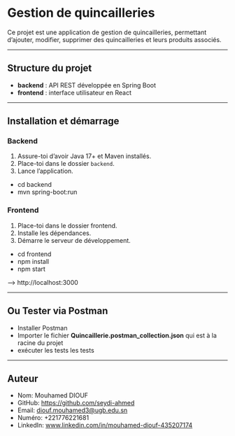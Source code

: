 # Gestion de quincailleries
Ce projet est une application de gestion de quincailleries, permettant d’ajouter, modifier, supprimer des quincailleries et leurs produits associés.

---

## Structure du projet

- **backend** : API REST développée en Spring Boot
- **frontend** : interface utilisateur en React

---

## Installation et démarrage

### Backend

1. Assure-toi d’avoir Java 17+ et Maven installés.
2. Place-toi dans le dossier `backend`.
3. Lance l’application.
- cd backend
- mvn spring-boot:run

### Frontend

1. Place-toi dans le dossier frontend.
2. Installe les dépendances.
3. Démarre le serveur de développement.
- cd frontend
- npm install
- npm start

--> http://localhost:3000

---

## Ou Tester via Postman
- Installer Postman
- Importer le fichier **Quincaillerie.postman_collection.json** qui est à la racine du projet
- exécuter les tests les tests

---

## Auteur
- Nom: Mouhamed DIOUF
- GitHub: https://github.com/seydi-ahmed
- Email: diouf.mouhamed3@ugb.edu.sn
- Numéro: +221776221681
- LinkedIn: www.linkedin.com/in/mouhamed-diouf-435207174
